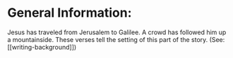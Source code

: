 # General Information:

Jesus has traveled from Jerusalem to Galilee. A crowd has followed him up a mountainside. These verses tell the setting of this part of the story. (See: [[writing-background]])
